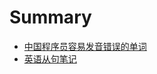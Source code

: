# Summary

- [中国程序员容易发音错误的单词](https://github.com/shimohq/chinese-programmer-wrong-pronunciation)
- [英语从句笔记](https://ssshooter.com/2022-04-06-english-clause/)
